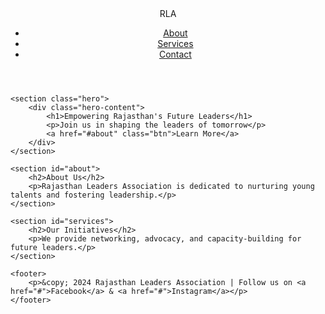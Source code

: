 <!DOCTYPE html>
<html lang="en">
<head>
    <meta charset="UTF-8">
    <meta name="viewport" content="width=device-width, initial-scale=1.0">
    <title>Rajasthan Leaders Association</title>
    <link rel="stylesheet" href="style.css">
    <script src="https://kit.fontawesome.com/a076d05399.js" crossorigin="anonymous"></script>
</head>
<body>
    <header>
        <nav>
            <div class="logo">RLA</div>
            <ul>
                <li><a href="#about">About</a></li>
                <li><a href="#services">Services</a></li>
                <li><a href="#contact">Contact</a></li>
            </ul>
        </nav>
    </header>
    
    <section class="hero">
        <div class="hero-content">
            <h1>Empowering Rajasthan's Future Leaders</h1>
            <p>Join us in shaping the leaders of tomorrow</p>
            <a href="#about" class="btn">Learn More</a>
        </div>
    </section>
    
    <section id="about">
        <h2>About Us</h2>
        <p>Rajasthan Leaders Association is dedicated to nurturing young talents and fostering leadership.</p>
    </section>

    <section id="services">
        <h2>Our Initiatives</h2>
        <p>We provide networking, advocacy, and capacity-building for future leaders.</p>
    </section>

    <footer>
        <p>&copy; 2024 Rajasthan Leaders Association | Follow us on <a href="#">Facebook</a> & <a href="#">Instagram</a></p>
    </footer>
</body>
</html>

